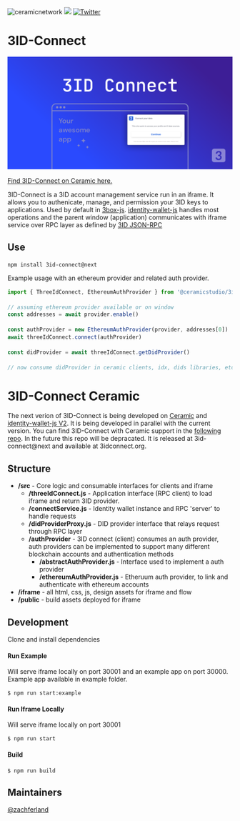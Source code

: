 ![ceramicnetwork](https://circleci.com/gh/ceramicstudio/3id-connect.svg?style=shield)
[![](https://img.shields.io/badge/Chat%20on-Discord-orange.svg?style=flat)](https://discord.gg/6VRZpGP)
[![Twitter](https://img.shields.io/twitter/follow/ceramicnetwork?label=Follow&style=social)](https://twitter.com/ceramicnetwork)

# <a name="intro"></a> 3ID-Connect

![3ID Connect Image](./assets/3id-connect_readme-image.png)

[Find 3ID-Connect on Ceramic here.](https://github.com/ceramicstudio/3id-connect)

3ID-Connect is a 3ID account management service run in an iframe. It allows you to authenicate, manage, and permission your 3ID keys to applications. Used by default in [3box-js](https://github.com/3box/3box-js). [identity-wallet-js](https://github.com/3box/identity-wallet-js) handles most operations and the parent window (application) communicates with iframe service over RPC layer as defined by [3ID JSON-RPC](https://github.com/3box/3box/blob/master/3IPs/3ip-10.md)

## <a name="use"></a> Use

```
npm install 3id-connect@next
```

Example usage with an ethereum provider and related auth provider.

```js
import { ThreeIdConnect, EthereumAuthProvider } from '@ceramicstudio/3id-connect'

// assuming ethereum provider available or on window
const addresses = await provider.enable()

const authProvider = new EthereumAuthProvider(provider, addresses[0])
await threeIdConnect.connect(authProvider)

const didProvider = await threeIdConnect.getDidProvider()

// now consume didProvider in ceramic clients, idx, dids libraries, etc
```

# <a name="intro-ceramic"></a> 3ID-Connect Ceramic

The next verion of 3ID-Connect is being developed on [Ceramic](https://ceramic.network) and [identity-wallet-js V2](https://github.com/3box/identity-wallet-js). It is being developed in parallel with the current version. You can find 3ID-Connect with Ceramic support in the [following repo](https://github.com/ceramicstudio/3id-connect). In the future this repo will be depracated. It is released at 3id-connect@next and available at 3idconnect.org.

## <a name="structure"></a> Structure

- **/src** - Core logic and consumable interfaces for clients and iframe
  - **/threeIdConnect.js** - Application interface (RPC client) to load iframe and return 3ID provider.
  - **/connectService.js** - Identity wallet instance and RPC 'server' to handle requests
  - **/didProviderProxy.js** - DID provider interface that relays request through RPC layer
  - **/authProvider** - 3ID connect (client) consumes an auth provider, auth providers can be implemented to support many different blockchain accounts and authentication methods
    - **/abstractAuthProvider.js** - Interface used to implement a auth provider
    - **/ethereumAuthProvider.js** - Etheruum auth provider, to link and authenticate with ethereum accounts
- **/iframe** - all html, css, js, design assets for iframe and flow
- **/public** - build assets deployed for iframe

## <a name="development"></a> Development

Clone and install dependencies

#### Run Example

Will serve iframe locally on port 30001 and an example app on port 30000. Example app available in example folder.

```
$ npm run start:example
```

#### Run Iframe Locally

Will serve iframe locally on port 30001

```
$ npm run start
```

#### Build

```
$ npm run build
```

## Maintainers

[@zachferland](https://github.com/zachferland)
